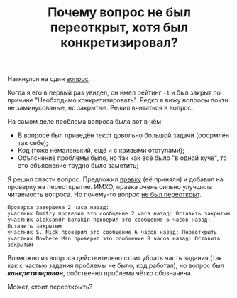 ﻿---
title: "Почему вопрос не был переоткрыт, хотя был конкретизировал?"
se.owner.user_id: 532877
se.owner.display_name: "Зонтик"
se.owner.link: "https://ru.meta.stackoverflow.com/users/532877/%d0%97%d0%be%d0%bd%d1%82%d0%b8%d0%ba"
se.link: "https://ru.meta.stackoverflow.com/questions/12640/%d0%9f%d0%be%d1%87%d0%b5%d0%bc%d1%83-%d0%b2%d0%be%d0%bf%d1%80%d0%be%d1%81-%d0%bd%d0%b5-%d0%b1%d1%8b%d0%bb-%d0%bf%d0%b5%d1%80%d0%b5%d0%be%d1%82%d0%ba%d1%80%d1%8b%d1%82-%d1%85%d0%be%d1%82%d1%8f-%d0%b1%d1%8b%d0%bb-%d0%ba%d0%be%d0%bd%d0%ba%d1%80%d0%b5%d1%82%d0%b8%d0%b7%d0%b8%d1%80%d0%be%d0%b2%d0%b0%d0%bb"
se.question_id: 12640
se.post_type: question
---
<p>Наткнулся на один <a href="https://ru.stackoverflow.com/questions/1514880/%d0%9d%d0%b0%d0%b9%d1%82%d0%b8-%d1%80%d0%b5%d1%88%d0%b5%d0%bd%d0%b8%d0%b5-%d0%b2-%d1%86%d0%b8%d0%ba%d0%bb%d0%b5-%d1%81-%d0%b4%d0%b0%d1%82%d0%b0%d0%bc%d0%b8">вопрос</a>.</p>
<p>Когда я его в первый раз увидел, он имел рейтинг <code>-1</code> и был закрыт по причине &quot;Необходимо конкретизировать&quot;. Редко я вижу вопросы почти не заминусованые, но закрытые. Решил вчитаться в вопрос.</p>
<p>На самом деле проблема вопроса была вот в чём:</p>
<ul>
<li>В вопросе был приведён текст довольно большой задачи (оформлен так себе);</li>
<li>Код (тоже немаленький, ещё и с кривыми отступами);</li>
<li>Объяснение проблемы было, но так как всё было &quot;в одной куче&quot;, то это объяснение трудно было заметить;</li>
</ul>
<p>Я решил спасти вопрос. Предложил <a href="https://ru.stackoverflow.com/review/suggested-edits/850445">правку</a> (её приняли) и добавил на проверку на переоткрытие. ИМХО, правка очень сильно улучшила читаемость вопроса. Но почему-то вопрос <a href="https://ru.stackoverflow.com/review/reopen/850529">не был переоткрыт</a>.</p>
<pre><code>Проверка завершена 2 часа назад:
участник Dmitry проверил это сообщение 2 часа назад: Оставить закрытым
участник aleksandr barakin проверил это сообщение 6 часов назад: Оставить закрытым
участник S. Nick проверил это сообщение 6 часов назад: Переоткрыть
участник Nowhere Man проверил это сообщение 8 часов назад: Оставить закрытым
</code></pre>
<p>Возможно из вопроса действительно стоит убрать часть задания (так как с частью задания проблемы не было, код работал), но вопрос был <em><strong>конкретизирован</strong></em>, собственно проблема чётко обозначена.</p>
<p>Может, стоит переоткрыть?</p>
